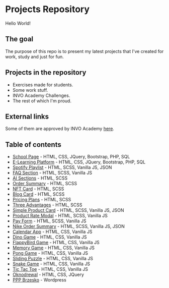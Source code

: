 # Projects Repository

Hello World!

## The goal

The purpose of this repo is to present my latest projects that I've created for work, study and just for fun.

## Projects in the repository

- Exercises made for students.
- Some work stuff.
- INVO Academy Challenges.
- The rest of which I'm proud.

## External links

Some of them are approved by INVO Academy [here](https://platform.invo.academy/portfolio/WregKZWu78NsH6qOM55v76314yW2).

## Table of contents

- [School Page](https://zstib.edu.pl) - HTML, CSS, JQuery, Bootstrap, PHP, SQL
- [E-Learning Platform](https://zstib.edu.pl/elearning) - HTML, CSS, JQuery, Bootstrap, PHP, SQL
- [Spotify Playlist](https://vnowacki.github.io/spotifyplaylist) - HTML, SCSS, Vanilla JS, JSON
- [FAQ Section](https://vnowacki.github.io/faqsection) - HTML, SCSS, Vanilla JS
- [AI Sections](https://vnowacki.github.io/aisections) - HTML, SCSS
- [Order Summary](https://vnowacki.github.io/ordersummary) - HTML, SCSS
- [NFT Card](https://vnowacki.github.io/nftcard) - HTML, SCSS
- [Blog Card](https://vnowacki.github.io/blogcard) - HTML, SCSS
- [Pricing Plans](https://vnowacki.github.io/pricingplans) - HTML, SCSS
- [Three Advantages](https://vnowacki.github.io/threeadvantages) - HTML, SCSS
- [Simple Product Card](https://vnowacki.github.io/simpleproductcard) - HTML, SCSS, Vanilla JS, JSON
- [Product Rate Modal](https://vnowacki.github.io/productratemodal) - HTML, SCSS, Vanilla JS
- [Pay Form](https://vnowacki.github.io/payform) - HTML, SCSS, Vanilla JS
- [Nike Order Summary](https://vnowacki.github.io/nikeordersummary) - HTML, SCSS, Vanilla JS, JSON
- [Calendar App](https://vnowacki.github.io/calendarApp) - HTML, CSS, Vanilla JS
- [Dino Game](https://vnowacki.github.io/dinoGame) - HTML, CSS, Vanilla JS
- [FlappyBird Game](https://vnowacki.github.io/flappyBird) - HTML, CSS, Vanilla JS
- [Memory Game](https://vnowacki.github.io/memoryGame) - HTML, CSS, Vanilla JS
- [Pong Game](https://vnowacki.github.io/pongGame) - HTML, CSS, Vanilla JS
- [Sliding Puzzle](https://vnowacki.github.io/slidingPuzzle) - HTML, CSS, Vanilla JS
- [Snake Game](https://vnowacki.github.io/snakeGame) - HTML, CSS, Vanilla JS
- [Tic Tac Toe](https://vnowacki.github.io/tictactoeGame) - HTML, CSS, Vanilla JS
- [Oknodrewal](http://www.oknodrewal.pl) - HTML, CSS, JQuery
- [PPP Brzesko](http://pppbrzesko.pl) - Wordpress
